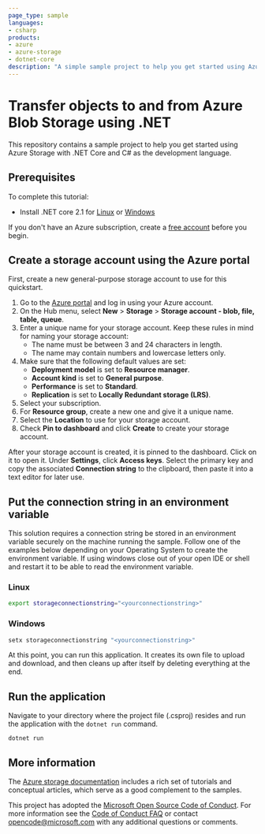 ```yaml
---
page_type: sample
languages:
- csharp
products:
- azure
- azure-storage
- dotnet-core
description: "A simple sample project to help you get started using Azure Storage with .NET Core and C# as the development language."
---
```


# Transfer objects to and from Azure Blob Storage using .NET

This repository contains a sample project to help you get started using Azure Storage with .NET Core and C# as the development language.

## Prerequisites

To complete this tutorial:

* Install .NET core 2.1 for [Linux](/dotnet/core/linux-prerequisites?tabs=netcore2x) or [Windows](/dotnet/core/windows-prerequisites?tabs=netcore2x)

If you don't have an Azure subscription, create a [free account](https://azure.microsoft.com/free/?WT.mc_id=A261C142F) before you begin.

## Create a storage account using the Azure portal

First, create a new general-purpose storage account to use for this quickstart.

1. Go to the [Azure portal](https://portal.azure.com) and log in using your Azure account.
2. On the Hub menu, select **New** > **Storage** > **Storage account - blob, file, table, queue**.
3. Enter a unique name for your storage account. Keep these rules in mind for naming your storage account:
    * The name must be between 3 and 24 characters in length.
    * The name may contain numbers and lowercase letters only.
4. Make sure that the following default values are set:
    * **Deployment model** is set to **Resource manager**.
    * **Account kind** is set to **General purpose**.
    * **Performance** is set to **Standard**.
    * **Replication** is set to **Locally Redundant storage (LRS)**.
5. Select your subscription.
6. For **Resource group**, create a new one and give it a unique name.
7. Select the **Location** to use for your storage account.
8. Check **Pin to dashboard** and click **Create** to create your storage account.

After your storage account is created, it is pinned to the dashboard. Click on it to open it. Under **Settings**, click **Access keys**. Select the primary key and copy the associated **Connection string** to the clipboard, then paste it into a text editor for later use.

## Put the connection string in an environment variable

This solution requires a connection string be stored in an environment variable securely on the machine running the sample. Follow one of the examples below depending on your Operating System to create the environment variable. If using windows close out of your open IDE or shell and restart it to be able to read the environment variable.

### Linux

```bash
export storageconnectionstring="<yourconnectionstring>"
```

### Windows

```cmd
setx storageconnectionstring "<yourconnectionstring>"
```

At this point, you can run this application. It creates its own file to upload and download, and then cleans up after itself by deleting everything at the end.

## Run the application

Navigate to your directory where the project file (.csproj) resides and run the application with the `dotnet run` command.

```console
dotnet run
```

## More information

The [Azure storage documentation](https://docs.microsoft.com/azure/storage/) includes a rich set of tutorials and conceptual articles, which serve as a good complement to the samples.

This project has adopted the [Microsoft Open Source Code of Conduct](https://opensource.microsoft.com/codeofconduct/).
For more information see the [Code of Conduct FAQ](https://opensource.microsoft.com/codeofconduct/faq/) or
contact [opencode@microsoft.com](mailto:opencode@microsoft.com) with any additional questions or comments.
